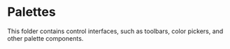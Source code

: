 # Palettes

This folder contains control interfaces, such as toolbars, color pickers, and other palette components.
